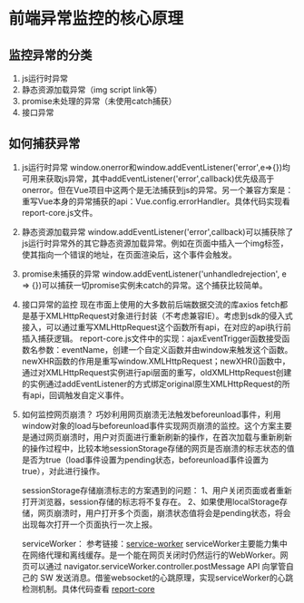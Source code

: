 # 前端异常监控的核心原理

## 监控异常的分类
   1. js运行时异常
   2. 静态资源加载异常（img script link等）
   3. promise未处理的异常（未使用catch捕获）
   4. 接口异常

## 如何捕获异常
   1. js运行时异常
      window.onerror和window.addEventListener('error',e=>{})均可用来获取js异常，其中addEventListener('error',callback)优先级高于onerror。但在Vue项目中这两个是无法捕获到js的异常。另一个兼容方案是：重写Vue本身的异常捕获的api：Vue.config.errorHandler。具体代码实现看report-core.js文件。

   2. 静态资源加载异常
      window.addEventListener('error',callback)可以捕获除了js运行时异常外的其它静态资源加载异常。例如在页面中插入一个img标签，使其指向一个错误的地址，在页面渲染后，这个事件会触发。

   3. promise未捕获的异常
      window.addEventListener('unhandledrejection', e => {})可以捕获一切promise实例未catch的异常。这个捕获比较简单。

   4. 接口异常的监控
      现在市面上使用的大多数前后端数据交流的库axios fetch都是基于XMLHttpRequest对象进行封装（不考虑兼容IE）。考虑到sdk的侵入式接入，可以通过重写XMLHttpRequest这个函数所有api，在对应的api执行前插入捕获逻辑。
      report-core.js文件中的实现：ajaxEventTrigger函数接受函数名参数：eventName，创建一个自定义函数并由window来触发这个函数。newXHR函数的作用是重写window.XMLHttpRequest；newXHR()函数中，通过对XMLHttpRequest实例进行api层面的重写，oldXMLHttpRequest创建的实例通过addEventListener的方式绑定original原生XMLHttpRequest的所有api，回调触发自定义事件。
   
   5. 如何监控网页崩溃？
      巧妙利用网页崩溃无法触发beforeunload事件，利用window对象的load与beforeunload事件实现网页崩溃的监控。这个方案主要是通过网页崩溃时，用户对页面进行重新刷新的操作，在首次加载与重新刷新的操作过程中，比较本地sessionStorage存储的网页是否崩溃的标志状态的值是否为true（load事件设置为pending状态，beforeunload事件设置为true），对此进行操作。
      
      sessionStorage存储崩溃标志的方案遇到的问题：
         1、用户关闭页面或者重新打开浏览器，session存储的标志将不复存在。
         2、如果使用localStorage存储，网页崩溃时，用户打开多个页面，崩溃状态值将会是pending状态，将会出现每次打开一个页面执行一次上报。
      
      serviceWorker：
         参考链接：[service-worker](https://www.cnblogs.com/dojo-lzz/p/8047336.html)
         serviceWorker主要能力集中在网络代理和离线缓存。是一个能在网页关闭时仍然运行的WebWorker。网页可以通过 navigator.serviceWorker.controller.postMessage API 向掌管自己的 SW 发送消息。借鉴websocket的心跳原理，实现serviceWorker的心跳检测机制。具体代码查看 [report-core](https://github.com/ronin0516/mini-report/blob/master/report-core.js)

